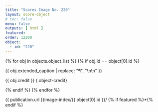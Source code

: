 ```yaml
---
title: "Scores Image No. 220"
layout: score-object
# toc: false
menu: false
outputs: [ html ]
featured: 
order: 12200
object:
  - id: "220"
---
```


{% for obj in objects.object_list %}
{% if obj.id == object[0].id %}

{{ obj.extended_caption | replace: "¶", "\n\n" }}

{{ obj.credit }} {.object-credit}

{% endif %}
{% endfor %}

<div class="object-credit object-url is-print-only">

{{ publication.url }}image-index/{{ object[0].id }}/ {% if featured %}*{% endif %}

</div>

